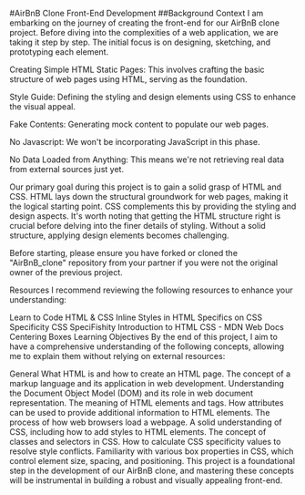 #AirBnB Clone Front-End Development
##Background Context
I am embarking on the journey of creating the front-end for our AirBnB clone project. Before diving into the complexities of a web application, we are taking it step by step. The initial focus is on designing, sketching, and prototyping each element.

Creating Simple HTML Static Pages: This involves crafting the basic structure of web pages using HTML, serving as the foundation.

Style Guide: Defining the styling and design elements using CSS to enhance the visual appeal.

Fake Contents: Generating mock content to populate our web pages.

No Javascript: We won't be incorporating JavaScript in this phase.

No Data Loaded from Anything: This means we're not retrieving real data from external sources just yet.

Our primary goal during this project is to gain a solid grasp of HTML and CSS. HTML lays down the structural groundwork for web pages, making it the logical starting point. CSS complements this by providing the styling and design aspects. It's worth noting that getting the HTML structure right is crucial before delving into the finer details of styling. Without a solid structure, applying design elements becomes challenging.

Before starting, please ensure you have forked or cloned the "AirBnB_clone" repository from your partner if you were not the original owner of the previous project.

Resources
I recommend reviewing the following resources to enhance your understanding:

Learn to Code HTML & CSS
Inline Styles in HTML
Specifics on CSS Specificity
CSS SpeciFishity
Introduction to HTML
CSS - MDN Web Docs
Centering Boxes
Learning Objectives
By the end of this project, I aim to have a comprehensive understanding of the following concepts, allowing me to explain them without relying on external resources:

General
What HTML is and how to create an HTML page.
The concept of a markup language and its application in web development.
Understanding the Document Object Model (DOM) and its role in web document representation.
The meaning of HTML elements and tags.
How attributes can be used to provide additional information to HTML elements.
The process of how web browsers load a webpage.
A solid understanding of CSS, including how to add styles to HTML elements.
The concept of classes and selectors in CSS.
How to calculate CSS specificity values to resolve style conflicts.
Familiarity with various box properties in CSS, which control element size, spacing, and positioning.
This project is a foundational step in the development of our AirBnB clone, and mastering these concepts will be instrumental in building a robust and visually appealing front-end.
